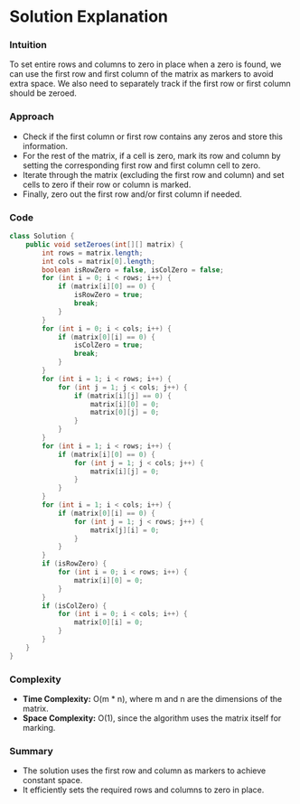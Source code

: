 # Solution Explanation

### Intuition

To set entire rows and columns to zero in place when a zero is found, we can use the first row and first column of the matrix as markers to avoid extra space. We also need to separately track if the first row or first column should be zeroed.

### Approach

- Check if the first column or first row contains any zeros and store this information.
- For the rest of the matrix, if a cell is zero, mark its row and column by setting the corresponding first row and first column cell to zero.
- Iterate through the matrix (excluding the first row and column) and set cells to zero if their row or column is marked.
- Finally, zero out the first row and/or first column if needed.

### Code

```java
class Solution {
    public void setZeroes(int[][] matrix) {
        int rows = matrix.length;
        int cols = matrix[0].length;
        boolean isRowZero = false, isColZero = false;
        for (int i = 0; i < rows; i++) {
            if (matrix[i][0] == 0) {
                isRowZero = true;
                break;
            }
        }
        for (int i = 0; i < cols; i++) {
            if (matrix[0][i] == 0) {
                isColZero = true;
                break;
            }
        }
        for (int i = 1; i < rows; i++) {
            for (int j = 1; j < cols; j++) {
                if (matrix[i][j] == 0) {
                    matrix[i][0] = 0;
                    matrix[0][j] = 0;
                }
            }
        }
        for (int i = 1; i < rows; i++) {
            if (matrix[i][0] == 0) {
                for (int j = 1; j < cols; j++) {
                    matrix[i][j] = 0;
                }
            }
        }
        for (int i = 1; i < cols; i++) {
            if (matrix[0][i] == 0) {
                for (int j = 1; j < rows; j++) {
                    matrix[j][i] = 0;
                }
            }
        }
        if (isRowZero) {
            for (int i = 0; i < rows; i++) {
                matrix[i][0] = 0;
            }
        }
        if (isColZero) {
            for (int i = 0; i < cols; i++) {
                matrix[0][i] = 0;
            }
        }
    }
}
```

### Complexity

- **Time Complexity:** O(m * n), where m and n are the dimensions of the matrix.
- **Space Complexity:** O(1), since the algorithm uses the matrix itself for marking.

### Summary

- The solution uses the first row and column as markers to achieve constant space.
- It efficiently sets the required rows and columns to zero in place.
